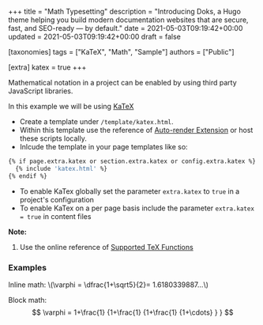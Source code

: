 +++
title = "Math Typesetting"
description = "Introducing Doks, a Hugo theme helping you build modern documentation websites that are secure, fast, and SEO-ready — by default."
date = 2021-05-03T09:19:42+00:00
updated = 2021-05-03T09:19:42+00:00
draft = false

[taxonomies]
tags = ["KaTeX", "Math", "Sample"]
authors = ["Public"]

[extra]
katex = true
+++

Mathematical notation in a project can be enabled by using third party JavaScript libraries.
<!-- more -->

In this example we will be using [KaTeX](https://katex.org/)

- Create a template under `/template/katex.html`.
- Within this template use the reference of [Auto-render Extension](https://katex.org/docs/autorender.html) or host these scripts locally.
- Inlcude the template in your page templates like so: 

```bash
{% if page.extra.katex or section.extra.katex or config.extra.katex %}
  {% include 'katex.html' %}
{% endif %}
```

- To enable KaTex globally set the parameter `extra.katex` to `true` in a project's configuration
- To enable KaTex on a per page basis include the parameter `extra.katex = true` in content files

**Note:** 

1. Use the online reference of [Supported TeX Functions](https://katex.org/docs/supported.html)

### Examples

<p>
Inline math: \(\varphi = \dfrac{1+\sqrt5}{2}= 1.6180339887…\) 
</p>

Block math:
$$
 \varphi = 1+\frac{1} {1+\frac{1} {1+\frac{1} {1+\cdots} } } 
$$
